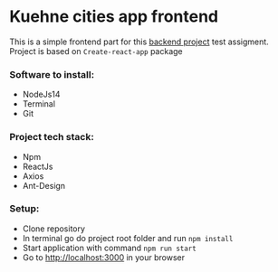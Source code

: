 # Kuehne cities app frontend

This is a simple frontend part for this [backend project](https://github.com/igorFilipenco/kuehne-cities) test assigment.
Project is based on `Create-react-app` package

### Software to install:

- NodeJs14
- Terminal
- Git

### Project tech stack:
- Npm
- ReactJs
- Axios
- Ant-Design

### Setup:

* Clone repository
* In terminal go do project root folder and run `npm install`
* Start application with command `npm run start`
* Go to [http://localhost:3000](http://localhost:3000) in your browser
 
